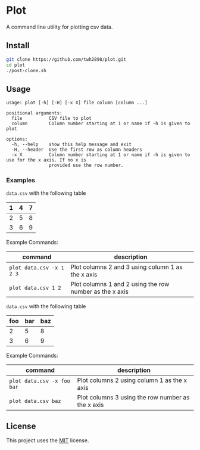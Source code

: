 # Plot

A command line utility for plotting csv data.

## Install

```sh
git clone https://github.com/twh2898/plot.git
cd plot
./post-clone.sh
```

## Usage

```text
usage: plot [-h] [-H] [-x X] file column [column ...]

positional arguments:
  file          CSV file to plot
  column        Column number starting at 1 or name if -h is given to plot

options:
  -h, --help    show this help message and exit
  -H, --header  Use the first row as column headers
  -x X          Column number starting at 1 or name if -h is given to use for the x axis. If no x is
                provided use the row number.
```

### Examples

`data.csv` with the following table

| 1   | 4   | 7   |
| --- | --- | --- |
| 2   | 5   | 8   |
| 3   | 6   | 9   |

Example Commands:

| command                  | description                                             |
| ------------------------ | ------------------------------------------------------- |
| `plot data.csv -x 1 2 3` | Plot columns 2 and 3 using column 1 as the x axis       |
| `plot data.csv 1 2`      | Plot columns 1 and 2 using the row number as the x axis |

`data.csv` with the following table

| foo | bar | baz |
| --- | --- | --- |
| 2   | 5   | 8   |
| 3   | 6   | 9   |

Example Commands:

| command                    | description                                       |
| -------------------------- | ------------------------------------------------- |
| `plot data.csv -x foo bar` | Plot columns 2 using column 1 as the x axis       |
| `plot data.csv baz`        | Plot columns 3 using the row number as the x axis |

## License

 This project uses the [MIT](License) license.
 
